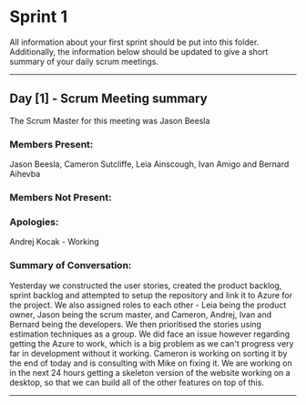 # Sprint 1

All information about your first sprint should be put into this folder. Additionally, the information below should be updated to give a short summary of your daily scrum meetings.

---

## Day [1] - Scrum Meeting summary
The Scrum Master for this meeting was Jason Beesla

### Members Present:
Jason Beesla, Cameron Sutcliffe, Leia Ainscough, Ivan Amigo and Bernard Aihevba

### Members Not Present:


### Apologies:
Andrej Kocak - Working

### Summary of Conversation:
Yesterday we constructed the user stories, created the product backlog, sprint backlog and attempted to setup the repository and link it to Azure for the project. We also assigned roles to each other - Leia being the product owner, Jason being the scrum master, and Cameron, Andrej, Ivan and Bernard being the developers. We then prioritised the stories using estimation techniques as a group. We did face an issue however regarding getting the Azure to work, which is a big problem as we can't progress very far in development without it working. Cameron is working on sorting it by the end of today and is consulting with Mike on fixing it. We are working on in the next 24 hours getting a skeleton version of the website working on a desktop, so that we can build all of the other features on top of this.

---
